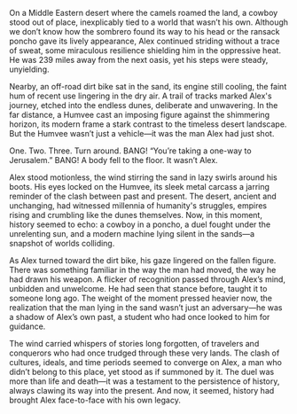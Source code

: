 On a Middle Eastern desert where the camels roamed the land, a cowboy stood out of place, inexplicably tied to a world that wasn’t his own. Although we don’t know how the sombrero found its way to his head or the ransack poncho gave its lively appearance, Alex continued striding without a trace of sweat, some miraculous resilience shielding him in the oppressive heat. He was 239 miles away from the next oasis, yet his steps were steady, unyielding.

Nearby, an off-road dirt bike sat in the sand, its engine still cooling, the faint hum of recent use lingering in the dry air. A trail of tracks marked Alex's journey, etched into the endless dunes, deliberate and unwavering. In the far distance, a Humvee cast an imposing figure against the shimmering horizon, its modern frame a stark contrast to the timeless desert landscape. But the Humvee wasn’t just a vehicle—it was the man Alex had just shot.

One. Two. Three. Turn around. BANG! “You’re taking a one-way to Jerusalem.” BANG! A body fell to the floor. It wasn’t Alex.

Alex stood motionless, the wind stirring the sand in lazy swirls around his boots. His eyes locked on the Humvee, its sleek metal carcass a jarring reminder of the clash between past and present. The desert, ancient and unchanging, had witnessed millennia of humanity's struggles, empires rising and crumbling like the dunes themselves. Now, in this moment, history seemed to echo: a cowboy in a poncho, a duel fought under the unrelenting sun, and a modern machine lying silent in the sands—a snapshot of worlds colliding.

As Alex turned toward the dirt bike, his gaze lingered on the fallen figure. There was something familiar in the way the man had moved, the way he had drawn his weapon. A flicker of recognition passed through Alex’s mind, unbidden and unwelcome. He had seen that stance before, taught it to someone long ago. The weight of the moment pressed heavier now, the realization that the man lying in the sand wasn’t just an adversary—he was a shadow of Alex’s own past, a student who had once looked to him for guidance.

The wind carried whispers of stories long forgotten, of travelers and conquerors who had once trudged through these very lands. The clash of cultures, ideals, and time periods seemed to converge on Alex, a man who didn’t belong to this place, yet stood as if summoned by it. The duel was more than life and death—it was a testament to the persistence of history, always clawing its way into the present. And now, it seemed, history had brought Alex face-to-face with his own legacy.

